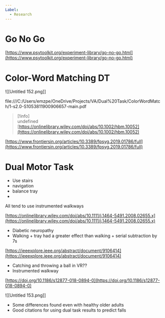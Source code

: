 ```yaml
---
Label:
  - Research
---
```

# Go No Go

[https://www.psytoolkit.org/experiment-library/go-no-go.html](https://www.psytoolkit.org/experiment-library/go-no-go.html)

# Color-Word Matching DT

![[Untitled 152.png]]

file:///C:/Users/emzpe/OneDrive/Projects/VA/Dual%20Task/ColorWordMatch/1-s2.0-S1053811900906657-main.pdf

> [!info]  
> undefined  
> [https://onlinelibrary.wiley.com/doi/abs/10.1002/hbm.10052](https://onlinelibrary.wiley.com/doi/abs/10.1002/hbm.10052)  

  

[https://www.frontiersin.org/articles/10.3389/fpsyg.2019.01786/full](https://www.frontiersin.org/articles/10.3389/fpsyg.2019.01786/full)

# Dual Motor Task

- Use stairs
- navigation
- balance tray
- 
All tend to use instrumented walkways

  

  

[https://onlinelibrary.wiley.com/doi/abs/10.1111/j.1464-5491.2008.02655.x](https://onlinelibrary.wiley.com/doi/abs/10.1111/j.1464-5491.2008.02655.x)

- Diabetic neuropathy
- Walking + tray had a greater effect than walking + serial subtraction by 7s

  

[https://ieeexplore.ieee.org/abstract/document/9106414](https://ieeexplore.ieee.org/abstract/document/9106414)

- Catching and throwing a ball in VR??
- Instrumented walkway

  

[https://doi.org/10.1186/s12877-018-0894-0](https://doi.org/10.1186/s12877-018-0894-0)

![[Untitled 153.png]]

- Some differences found even with healthy older adults
- Good citations for using dual task results to predict falls